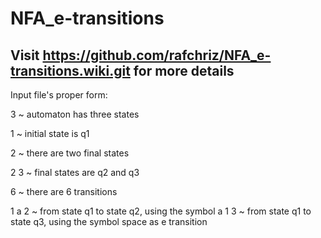 # NFA_e-transitions

## Visit https://github.com/rafchriz/NFA_e-transitions.wiki.git for more details

Input file's proper form:

3 ~ automaton has three states 

1 ~ initial state is q1 

2 ~ there are two final states 

2 3 ~ final states are q2 and q3

6 ~ there are 6 transitions

1 a 2 ~ from state q1 to state q2, using the symbol a
1   3 ~ from state q1 to state q3, using the symbol space as e transition 
